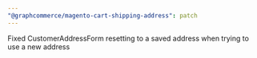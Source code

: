 ```yaml
---
"@graphcommerce/magento-cart-shipping-address": patch
---
```


Fixed CustomerAddressForm resetting to a saved address when trying to use a new address
